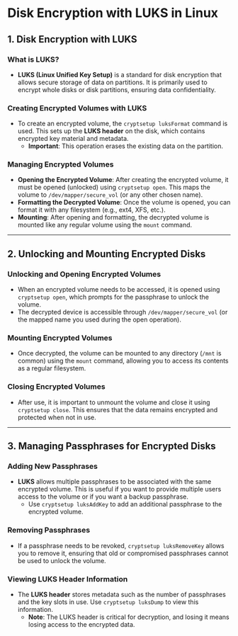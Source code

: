 # Disk Encryption with LUKS in Linux

## 1. Disk Encryption with LUKS

### What is LUKS?
- **LUKS (Linux Unified Key Setup)** is a standard for disk encryption that allows secure storage of data on partitions. It is primarily used to encrypt whole disks or disk partitions, ensuring data confidentiality.

### Creating Encrypted Volumes with LUKS
- To create an encrypted volume, the `cryptsetup luksFormat` command is used. This sets up the **LUKS header** on the disk, which contains encrypted key material and metadata.
  - **Important**: This operation erases the existing data on the partition.

### Managing Encrypted Volumes
- **Opening the Encrypted Volume**: After creating the encrypted volume, it must be opened (unlocked) using `cryptsetup open`. This maps the volume to `/dev/mapper/secure_vol` (or any other chosen name).
- **Formatting the Decrypted Volume**: Once the volume is opened, you can format it with any filesystem (e.g., ext4, XFS, etc.).
- **Mounting**: After opening and formatting, the decrypted volume is mounted like any regular volume using the `mount` command.

---

## 2. Unlocking and Mounting Encrypted Disks

### Unlocking and Opening Encrypted Volumes
- When an encrypted volume needs to be accessed, it is opened using `cryptsetup open`, which prompts for the passphrase to unlock the volume.
- The decrypted device is accessible through `/dev/mapper/secure_vol` (or the mapped name you used during the open operation).

### Mounting Encrypted Volumes
- Once decrypted, the volume can be mounted to any directory (`/mnt` is common) using the `mount` command, allowing you to access its contents as a regular filesystem.

### Closing Encrypted Volumes
- After use, it is important to unmount the volume and close it using `cryptsetup close`. This ensures that the data remains encrypted and protected when not in use.

---

## 3. Managing Passphrases for Encrypted Disks

### Adding New Passphrases
- **LUKS** allows multiple passphrases to be associated with the same encrypted volume. This is useful if you want to provide multiple users access to the volume or if you want a backup passphrase.
  - Use `cryptsetup luksAddKey` to add an additional passphrase to the encrypted volume.

### Removing Passphrases
- If a passphrase needs to be revoked, `cryptsetup luksRemoveKey` allows you to remove it, ensuring that old or compromised passphrases cannot be used to unlock the volume.

### Viewing LUKS Header Information
- The **LUKS header** stores metadata such as the number of passphrases and the key slots in use. Use `cryptsetup luksDump` to view this information.
  - **Note**: The LUKS header is critical for decryption, and losing it means losing access to the encrypted data.
